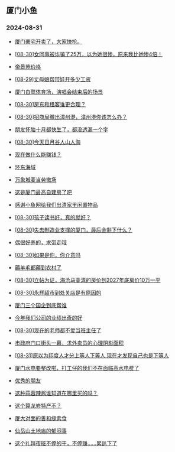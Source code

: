 ## 厦门小鱼 
### 2024-08-31

+ [厦门豪宅开卖了，大家快抢。](http://bbs.xmfish.com/read-htm-tid-18237769.html)

+ [[08-30]女同事被诈骗了25万，以为她很惨，原来我比她惨4倍！](http://bbs.xmfish.com/read-htm-tid-18237877.html)

+ [帝景苑价格](http://bbs.xmfish.com/read-htm-tid-18237840.html)

+ [[08-29]丈母娘帮带娃开多少工资](http://bbs.xmfish.com/read-htm-tid-18237778.html)

+ [厦门白鹭体育场，演唱会结束后的场景](http://bbs.xmfish.com/read-htm-tid-18237878.html)

+ [[08-30]房东和租客谁更合理？](http://bbs.xmfish.com/read-htm-tid-18237831.html)

+ [[08-30]招商局撤出漳州港，漳州港你该怎么办？](http://bbs.xmfish.com/read-htm-tid-18237953.html)

+ [朋友怀胎十月都快生了，都没透漏一个字](http://bbs.xmfish.com/read-htm-tid-18237872.html)

+ [[08-30]今天日月谷人山人海](http://bbs.xmfish.com/read-htm-tid-18237985.html)

+ [现在做什么能赚钱？](http://bbs.xmfish.com/read-htm-tid-18237869.html)

+ [环东海域](http://bbs.xmfish.com/read-htm-tid-18237910.html)

+ [万象城麦当劳撤场](http://bbs.xmfish.com/read-htm-tid-18237870.html)

+ [这是厦门最高自建房了吧](http://bbs.xmfish.com/read-htm-tid-18238008.html)

+ [感谢小鱼网给我们出清家里闲置物品](http://bbs.xmfish.com/read-htm-tid-18237886.html)

+ [[08-30]孩子读书好，真的就好？](http://bbs.xmfish.com/read-htm-tid-18237962.html)

+ [[08-30]失去制造业支撑的厦门，最后会剩下什么？](http://bbs.xmfish.com/read-htm-tid-18237999.html)

+ [偶很好养的，求带走哦](http://bbs.xmfish.com/read-htm-tid-18237971.html)

+ [[08-30]如果是你，你介意吗](http://bbs.xmfish.com/read-htm-tid-18237923.html)

+ [薅羊毛都薅到农村了](http://bbs.xmfish.com/read-htm-tid-18238040.html)

+ [[08-30]立帖为证，海沧马銮湾的房价到2027年底房价10万一平](http://bbs.xmfish.com/read-htm-tid-18237996.html)

+ [[08-30]永辉超市到处关店是有原因的](http://bbs.xmfish.com/read-htm-tid-18238072.html)

+ [厦门三个国企到底帮谁](http://bbs.xmfish.com/read-htm-tid-18238011.html)

+ [今年我们公司的业绩出奇的好](http://bbs.xmfish.com/read-htm-tid-18238017.html)

+ [[08-30]现在的老师都不爱当班主任了](http://bbs.xmfish.com/read-htm-tid-18238061.html)

+ [市政府门口街头一幕，求外卖员的心理阴影面积](http://bbs.xmfish.com/read-htm-tid-18238004.html)

+ [[08-31]原以为印度人才分上等人下等人 现在才发现自己也是下等人](http://bbs.xmfish.com/read-htm-tid-18238123.html)

+ [厦门水电要整改啦，打工仔的我们不在面临高水电费了](http://bbs.xmfish.com/read-htm-tid-18238208.html)

+ [优秀的朋友](http://bbs.xmfish.com/read-htm-tid-18238110.html)

+ [这种蒜蓉辣酱谁知道在哪里买的吗？](http://bbs.xmfish.com/read-htm-tid-18238102.html)

+ [这个算龙岩特产不？](http://bbs.xmfish.com/read-htm-tid-18238077.html)

+ [厦大对面的善和缘素食](http://bbs.xmfish.com/read-htm-tid-18238056.html)

+ [仙岳山土地庙的郁闷事](http://bbs.xmfish.com/read-htm-tid-18238115.html)

+ [这个礼拜夜班不停的干，不停赚……累趴下了](http://bbs.xmfish.com/read-htm-tid-18238131.html)

